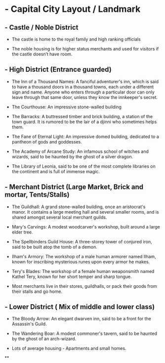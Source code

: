 # - Capital City Layout / Landmark 
    

## - Castle / Noble District
    

- The castle is home to the royal family and high ranking officials
    
- The noble housing is for higher status merchants and used for visitors if the castle doesn’t have room.
    

## - High District (Entrance guarded) 
    

- The Inn of a Thousand Names: A fanciful adventurer's inn, which is said to have a thousand doors in a thousand towns, each under a different sign and name. Anyone who enters through a particular door can only leave through that same door, unless they know the innkeeper's secret.
    
- The Courthouse: An impressive stone-walled building
    
- The Barracks: A buttressed timber and brick building, a station of the town guard. It is rumored to be the lair of a djinni who sometimes helps them.
    
- The Fane of Eternal Light: An impressive domed building, dedicated to a pantheon of gods and goddesses.
    
- The Academy of Arcane Study: An infamous school of witches and wizards, said to be haunted by the ghost of a silver dragon.
    
- The Library of Leonia, said to be one of the most complete libraries on the continent and is full of immense magic.
    

## - Merchant District (Large Market, Brick and mortar, Tents/Stalls)
    

- The Guildhall: A grand stone-walled building, once an aristocrat's manor. It contains a large meeting hall and several smaller rooms, and is shared amongst several local merchant guilds.
    
- Mary's Carvings: A modest woodcarver's workshop, built around a large elder tree.
    
- The Spellbinders Guild House: A three-storey tower of conjured iron, said to be built atop the tomb of a demon.
    
- Ilham's Armory: The workshop of a male human armorer named Ilham, known for inscribing mysterious runes upon every armor he makes.
    
- Tery's Blades: The workshop of a female human weaponsmith named Kathel Tery, known for her short temper and sharp tongue.
    
- Most merchants live in their stores, guildhalls, or pack their goods from their stalls and go home.
    

## - Lower District ( Mix of middle and lower class)
    

- The Bloody Arrow: An elegant dwarven inn, said to be a front for the Assassin's Guild.
    
- The Wandering Boar: A modest commoner's tavern, said to be haunted by the ghost of an arch-wizard.
    
- Lots of average housing - Apartments and small homes.
    





**